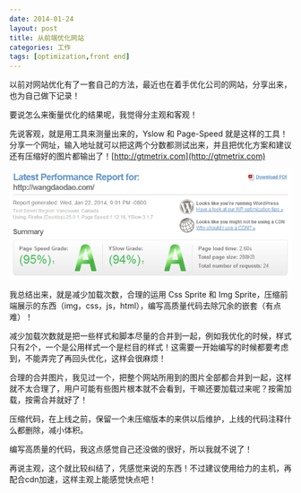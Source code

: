 ```yaml
---
date: 2014-01-24
layout: post
title: 从前端优化网站
categories: 工作
tags: [optimization,front end]
---
```


以前对网站优化有了一套自己的方法，最近也在着手优化公司的网站，分享出来，也为自己做下记录！

要说怎么来衡量优化的结果呢，我觉得分主观和客观！

先说客观，就是用工具来测量出来的，Yslow 和 Page-Speed 就是这样的工具！分享一个网址，输入地址就可以把这两个分数都测试出来，并且把优化方案和建议还有压缩好的图片都输出了！[http://gtmetrix.com](http://gtmetrix.com)<a href="http://gtmetrix.com"></a>

![2014012313043711111](/uploads/2014/01/2014012313043711111.jpg)

我总结出来，就是减少加载次数，合理的运用 Css Sprite 和 Img Sprite，压缩前端展示的东西（img，css，js，html），编写高质量代码去除冗余的嵌套（有点难）！

减少加载次数就是把一些样式和脚本尽量的合并到一起，例如我优化的时候，样式只有2个，一个是公用样式一个是栏目的样式！这需要一开始编写的时候都要考虑到，不能弄完了再回头优化，这样会很麻烦！

合理的合并图片，我见过一个，把整个网站所用到的图片全部都合并到一起，这样就不太合理了，用户可能有些图片根本就不会看到，干嘛还要加载过来呢？按需加载，按需合并就好了！

压缩代码，在上线之前，保留一个未压缩版本的来供以后维护，上线的代码注释什么都删除，减小体积。

编写高质量的代码，我这点感觉自己还没做的很好，所以我就不说了！

再说主观，这个就比较纠结了，凭感觉来说的东西！不过建议使用给力的主机，再配合cdn加速，这样主观上能感觉快点吧！